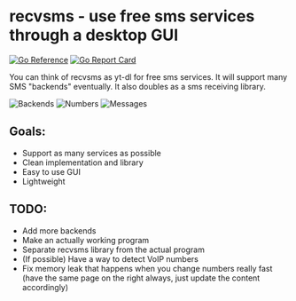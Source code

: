 # recvsms - use free sms services through a desktop GUI

[![Go Reference](https://pkg.go.dev/badge/github.com/courtier/recvsms.svg)](https://pkg.go.dev/github.com/courtier/recvsms/pkg/recvsms) [![Go Report Card](https://goreportcard.com/badge/github.com/courtier/recvsms)](https://goreportcard.com/report/github.com/courtier/recvsms)

You can think of recvsms as yt-dl for free sms services. It will support many SMS "backends" eventually. It also doubles as a sms receiving library.

![Backends](https://github.com/courtier/recvsms/blob/master/screenshots/backends.jpg?raw=true)
![Numbers](https://github.com/courtier/recvsms/blob/master/screenshots/numbers.jpg?raw=true)
![Messages](https://github.com/courtier/recvsms/blob/master/screenshots/messages.jpg?raw=true)

## Goals:
- Support as many services as possible
- Clean implementation and library
- Easy to use GUI
- Lightweight

## TODO:
- Add more backends
- Make an actually working program
- Separate recvsms library from the actual program
- (If possible) Have a way to detect VoIP numbers
- Fix memory leak that happens when you change numbers really fast (have the same page on the right always, just update the content accordingly)
